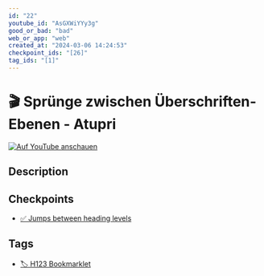 ```yaml
---
id: "22"
youtube_id: "AsGXWiYYy3g"
good_or_bad: "bad"
web_or_app: "web"
created_at: "2024-03-06 14:24:53"
checkpoint_ids: "[26]"
tag_ids: "[1]"
---
```


# 🎬 Sprünge zwischen Überschriften-Ebenen - Atupri

[![Auf YouTube anschauen](https://img.youtube.com/vi/AsGXWiYYy3g/sddefault.jpg)](https://youtu.be/AsGXWiYYy3g)

## Description



## Checkpoints

- [✅ Jumps between heading levels](/en/wcag/1.3.1a-headings-structure/jumps-between-heading-levels)

## Tags

- [🏷️ H123 Bookmarklet](/en/tags/h123-bookmarklet)
